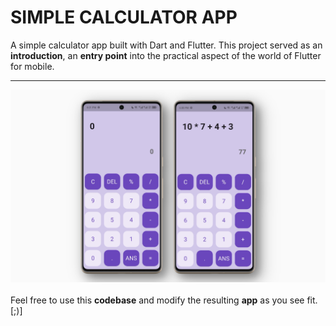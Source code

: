 # SIMPLE CALCULATOR APP

A simple calculator app built with Dart and Flutter. This project served as an **introduction**, an **entry point** into the practical aspect of the world of Flutter for mobile.  

---
![app mockup screenshot](screenshots/application_mock_up.png)  
<br/>
Feel free to use this **codebase** and modify the resulting **app** as you see fit. [;)] 